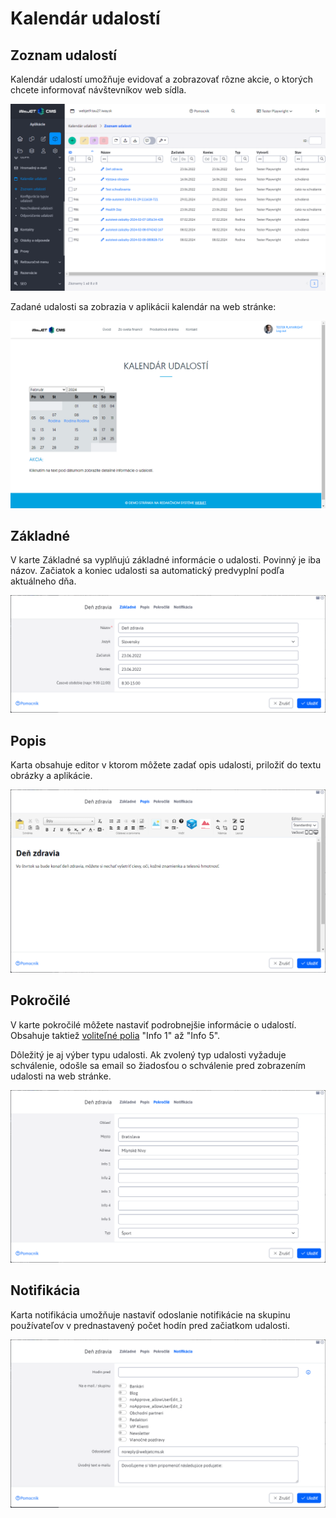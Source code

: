 # Kalendár udalostí

## Zoznam udalostí

Kalendár udalostí umožňuje evidovať a zobrazovať rôzne akcie, o ktorých chcete informovať návštevníkov web sídla.

![](calendar-datatable.png)

Zadané udalosti sa zobrazia v aplikácii kalendár na web stránke:

![](webpage.png)

## Základné

V karte Základné sa vyplňujú základné informácie o udalosti. Povinný je iba názov. Začiatok a koniec udalosti sa automatický predvyplní podľa aktuálneho dňa.

![](calendar-editor-basic.png)

## Popis

Karta obsahuje editor v ktorom môžete zadať opis udalosti, priložiť do textu obrázky a aplikácie.

![](calendar-editor-description.png)

## Pokročilé

V karte pokročilé môžete nastaviť podrobnejšie informácie o udalostí. Obsahuje taktiež [voliteľné polia](../../../frontend/webpages/customfields/README.md) "Info 1" až "Info 5".

Dôležitý je aj výber typu udalosti. Ak zvolený typ udalosti vyžaduje schválenie, odošle sa email so žiadosťou o schválenie pred zobrazením udalosti na web stránke.

![](calendar-editor-advanced.png)

## Notifikácia

Karta notifikácia umožňuje nastaviť odoslanie notifikácie na skupinu používateľov v prednastavený počet hodín pred začiatkom udalosti.

![](calendar-editor-notification.png)
